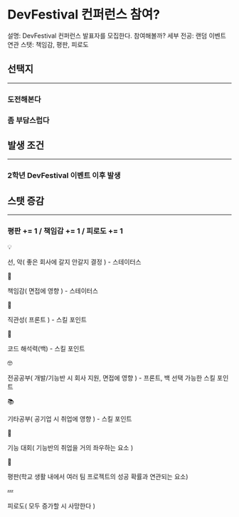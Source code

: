 # DevFestival 컨퍼런스 참여?

설명: DevFestival 컨퍼런스 발표자를 모집한다. 참여해볼까?
세부 전공: 랜덤 이벤트
연관 스탯: 책임감, 평판, 피로도

## 선택지

---

### 도전해본다

### 좀 부담스럽다

## 발생 조건

---

### 2학년 DevFestival 이벤트 이후 발생

## 스탯 증감

---

### 평판 += 1 / 책임감 += 1 / 피로도 += 1

<aside>
💡

선, 악( 좋은 회사에 갈지 안갈지 결정 ) - 스테이터스

</aside>

<aside>
📖

책임감( 면접에 영향 ) - 스테이터스

</aside>

<aside>
👀

직관성( 프론트 ) - 스킬 포인트

</aside>

<aside>
👀

코드 해석력(백) - 스킬 포인트

</aside>

<aside>
🤓

전공공부( 개발/기능반 시 회사 지원, 면접에 영향 ) - 프론트, 백 선택 가능한 스킬 포인트

</aside>

<aside>
📚

기타공부( 공기업 시 취업에 영향 ) - 스킬 포인트

</aside>

<aside>
👀

기능 대회( 기능반의 취업을 거의 좌우하는 요소 )

</aside>

<aside>
👀

평판(학교 생활 내에서 여러 팀 프로젝트의 성공 확률과 연관되는 요소)

</aside>

<aside>
💤

피로도( 모두 증가할 시 사망한다 )

</aside>